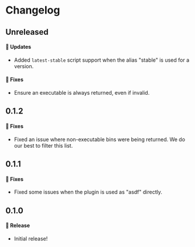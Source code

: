 # Changelog

## Unreleased

#### 🚀 Updates

- Added `latest-stable` script support when the alias "stable" is used for a version.

#### 🐞 Fixes

- Ensure an executable is always returned, even if invalid.

## 0.1.2

#### 🐞 Fixes

- Fixed an issue where non-executable bins were being returned. We do our best to filter this list.

## 0.1.1

#### 🐞 Fixes

- Fixed some issues when the plugin is used as "asdf" directly.

## 0.1.0

#### 🎉 Release

- Initial release!

